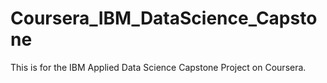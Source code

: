 # Coursera_IBM_DataScience_Capstone
This is for the IBM Applied Data Science Capstone Project on Coursera.
